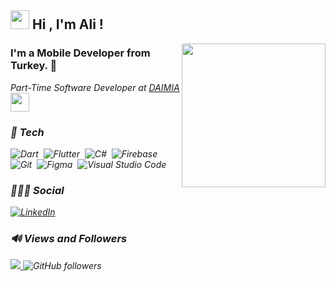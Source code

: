 

<h2 align="left"><img src="https://emojis.slackmojis.com/emojis/images/1531849430/4246/blob-sunglasses.gif?1531849430" width="30"/> Hi , I'm Ali !</h2>
<img align='right' src="https://camo.githubusercontent.com/166a6af24d787a35796e6fd4a858a390f3c8b8d687203d85f4f1eeb57ce7a6c8/68747470733a2f2f6d656469612e67697068792e636f6d2f6d656469612f33466a4550624b7145506850706d433875592f67697068792e676966" width="230">
<h3 align="left">I'm a Mobile Developer from Turkey. 📱</h3>

<p><em>Part-Time Software Developer  at <a href="http://www.daimia.com">DAIMIA</a><img src="https://media.giphy.com/media/WUlplcMpOCEmTGBtBW/giphy.gif" width="30"> 

###  🚀 Tech


![Dart](https://img.shields.io/badge/Dart-05122A?style=flat&logo=dart&logoColor=29B6F6)&nbsp;
![Flutter](https://img.shields.io/badge/Flutter-05122A?style=flat&logo=flutter&logoColor=02569B)&nbsp;
![C#](https://img.shields.io/badge/C%23-239120?style=for-the-badge&logo=c-sharp&logoColor=white&style=flat)&nbsp;
![Firebase](https://img.shields.io/badge/-Firebase-05122A?style=flat&logo=firebase&logoColor=FFCB2B)&nbsp;
![Git](https://img.shields.io/badge/-Git-05122A?style=flat&logo=git)&nbsp;
![Figma](https://img.shields.io/badge/-Figma-05122A?style=flat&logo=figma)&nbsp;
![Visual Studio Code](https://img.shields.io/badge/-Visual%20Studio%20Code-05122A?style=flat&logo=visual-studio-code&logoColor=007ACC)&nbsp;


### 🧑🏻‍💻 Social

<p align="left">
    <a href="https://www.linkedin.com/in/muhammedaliyildirim/" target="blank"><img align="center" src="https://img.shields.io/badge/LinkedIn-0e76a8?style=flat&logo=linkedin&logoColor=white" alt="LinkedIn" /></a>
  
</p>


### 🔊 Views and Followers

<p align="left">

<a href="https://github.com/Meghna-DAS/github-profile-views-counter">
    <img src="https://komarev.com/ghpvc/?username=aliyildirim1">
</a>
<img alt="GitHub followers" src="https://img.shields.io/github/followers/aliyildirim1?style=social">
</p>

